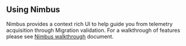 ## Using Nimbus

Nimbus provides a context rich UI to help guide you from telemetry acquisition through Migration validation. For a walkthrough of features please see [Nimbus walkthrough](../catalog/documentation.md) document. 